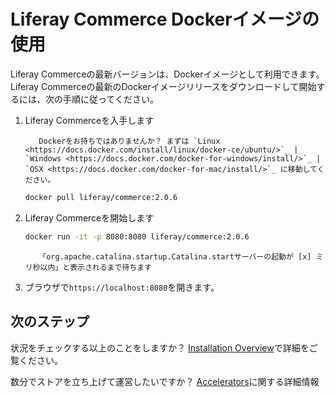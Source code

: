 # Liferay Commerce Dockerイメージの使用

Liferay Commerceの最新バージョンは、Dockerイメージとして利用できます。 Liferay Commerceの最新のDockerイメージリリースをダウンロードして開始するには、次の手順に従ってください。

1.  Liferay Commerceを入手します

    ``` tip::
       Dockerをお持ちではありませんか？ まずは `Linux <https://docs.docker.com/install/linux/docker-ce/ubuntu/>`_ | `Windows <https://docs.docker.com/docker-for-windows/install/>`_ | `OSX <https://docs.docker.com/docker-for-mac/install/>`_ に移動してください。
    ```

    ``` bash
    docker pull liferay/commerce:2.0.6
    ```

2.  Liferay Commerceを開始します

    ``` bash
    docker run -it -p 8080:8080 liferay/commerce:2.0.6
    ```

    ``` important::
       「org.apache.catalina.startup.Catalina.startサーバーの起動が [x] ミリ秒以内」と表示されるまで待ちます
    ```

3.  ブラウザで`https://localhost:8080`を開きます。

## 次のステップ

状況をチェックする以上のことをしますか？ [Installation Overview](./installation-overview.md)で詳細をご覧ください。

数分でストアを立ち上げて運営したいですか？ [Accelerators](../starting-a-store/accelerators.md)に関する詳細情報
